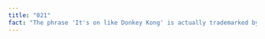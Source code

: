 ```yaml
---
title: "021"
fact: "The phrase 'It's on like Donkey Kong' is actually trademarked by Nintendo."
---
```

